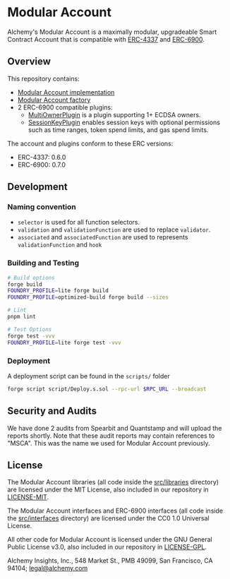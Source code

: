 # Modular Account

Alchemy's Modular Account is a maximally modular, upgradeable Smart Contract Account that is compatible with [ERC-4337](https://eips.ethereum.org/EIPS/eip-4337) and [ERC-6900](https://eips.ethereum.org/EIPS/eip-6900).

## Overview

This repository contains:

- [Modular Account implementation](src/account)
- [Modular Account factory](src/factory)
- 2 ERC-6900 compatible plugins:
  - [MultiOwnerPlugin](src/plugins/owner) is a plugin supporting 1+ ECDSA owners.
  - [SessionKeyPlugin](src/plugins/session) enables session keys with optional permissions such as time ranges, token spend limits, and gas spend limits.

The account and plugins conform to these ERC versions:

- ERC-4337: 0.6.0
- ERC-6900: 0.7.0

## Development

### Naming convention

- `selector` is used for all function selectors.
- `validation` and `validationFunction` are used to replace `validator`.
- `associated` and `associatedFunction` are used to represents `validationFunction` and `hook`

### Building and Testing

```bash
# Build options
forge build
FOUNDRY_PROFILE=lite forge build
FOUNDRY_PROFILE=optimized-build forge build --sizes

# Lint
pnpm lint

# Test Options
forge test -vvv
FOUNDRY_PROFILE=lite forge test -vvv
```

### Deployment

A deployment script can be found in the `scripts/` folder

```bash
forge script script/Deploy.s.sol --rpc-url $RPC_URL --broadcast
```

## Security and Audits

We have done 2 audits from Spearbit and Quantstamp and will upload the reports shortly. Note that these audit reports may contain references to "MSCA". This was the name we used for Modular Account previously.

## License

The Modular Account libraries (all code inside the [src/libraries](src/libraries) directory) are licensed under the MIT License, also included in our repository in [LICENSE-MIT](LICENSE-MIT).

The Modular Account interfaces and ERC-6900 interfaces (all code inside the [src/interfaces](src/interfaces) directory) are licensed under the CC0 1.0 Universal License.

All other code for Modular Account is licensed under the GNU General Public License v3.0, also included in our repository in [LICENSE-GPL](LICENSE-GPL).

Alchemy Insights, Inc., 548 Market St., PMB 49099, San Francisco, CA 94104; legal@alchemy.com
